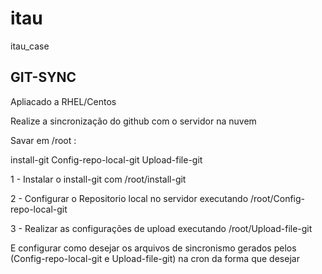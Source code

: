 # itau
itau_case

## GIT-SYNC
Apliacado a RHEL/Centos

Realize a sincronização do github com o servidor na nuvem

Savar em /root :

install-git
Config-repo-local-git
Upload-file-git

1 - Instalar o install-git com /root/install-git

2 - Configurar o Repositorio local no servidor executando /root/Config-repo-local-git

3 - Realizar as configurações de upload executando /root/Upload-file-git

E configurar como desejar os arquivos de sincronismo gerados pelos (Config-repo-local-git e Upload-file-git) na cron da forma que desejar
